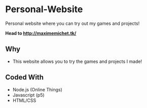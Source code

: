 # Personal-Website
Personal website where you can try out my games and projects!

**Head to http://maximemichet.tk/**

## Why
- This website allows you to try the games and projects I made!

## Coded With
- Node.js (Online Things)
- Javascript (p5)
- HTML/CSS
